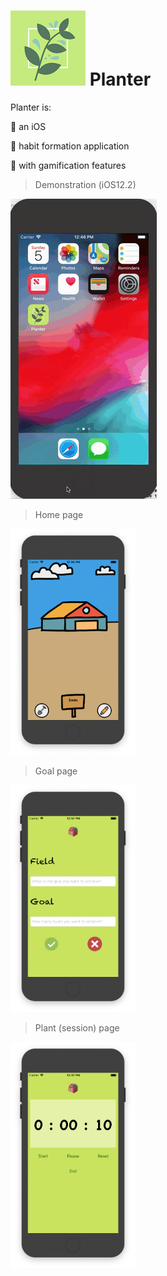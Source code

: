 # ![](Planter/Assets.xcassets/AppIcon.appiconset/Logo-40%403x.png) Planter

Planter is:

:iphone: an iOS

:dart: habit formation application

:game_die: with gamification features

> Demonstration (iOS12.2)

![](https://github.com/jiaweizhou5/Planter/blob/master/Planter.gif)

> Home page

<a><img src="https://github.com/jiaweizhou5/Planter/blob/master/home.png" title="home screen" width=200></a>

> Goal page

<a><img src="https://github.com/jiaweizhou5/Planter/blob/master/goal.png" title="goal screen" width=200></a>

> Plant (session) page

<a><img src="https://github.com/jiaweizhou5/Planter/blob/master/plant.png" title="plant screen" width=200></a>
